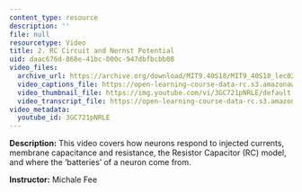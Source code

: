 ```yaml
---
content_type: resource
description: ''
file: null
resourcetype: Video
title: 2. RC Circuit and Nernst Potential
uid: daac676d-868e-41bc-000c-947dbfbcbb08
video_files:
  archive_url: https://archive.org/download/MIT9.40S18/MIT9_40S18_lec02_300k.mp4
  video_captions_file: https://open-learning-course-data-rc.s3.amazonaws.com/9-40-introduction-to-neural-computation-spring-2018/970fe9bf37b25619b239647c7a9a23b5_3GC721pNRLE.vtt
  video_thumbnail_file: https://img.youtube.com/vi/3GC721pNRLE/default.jpg
  video_transcript_file: https://open-learning-course-data-rc.s3.amazonaws.com/9-40-introduction-to-neural-computation-spring-2018/4ae68c72d8e298892b0f4cbb16acd19f_3GC721pNRLE.pdf
video_metadata:
  youtube_id: 3GC721pNRLE
---
```


**Description:** This video covers how neurons respond to injected currents, membrane capacitance and resistance, the Resistor Capacitor (RC) model, and where the ‘batteries’ of a neuron come from.

**Instructor:** Michale Fee